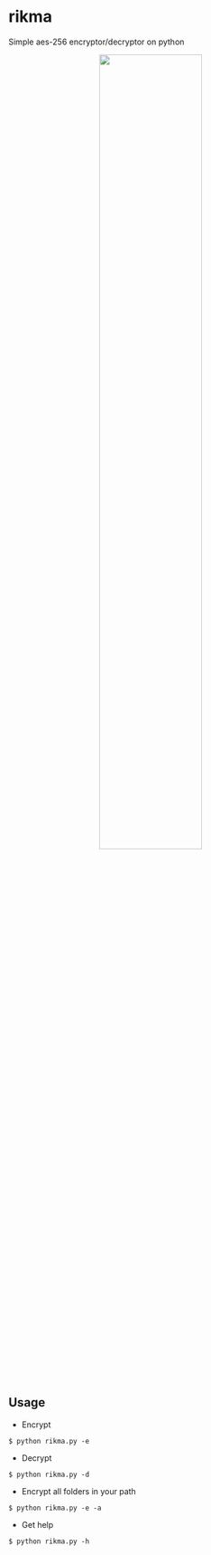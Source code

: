 # rikma
Simple aes-256 encryptor/decryptor on python

<p align="center">
  <img src="https://user-images.githubusercontent.com/78678868/128592979-4a312a69-b497-4c2f-b63f-c2b749a12cd5.png" width=60% height=60%>
</p>

Usage
----
* Encrypt
```
$ python rikma.py -e
```
* Decrypt
```
$ python rikma.py -d
```
* Encrypt all folders in your path
```
$ python rikma.py -e -a
```
* Get help
```
$ python rikma.py -h
```
